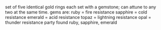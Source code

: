 set of five identical gold rings each set with a gemstone; can attune to any two at the same time. gems are:
ruby = fire resistance
sapphire = cold resistance
emerald = acid resistance
topaz = lightning resistance
opal = thunder resistance
party found ruby, sapphire, emerald